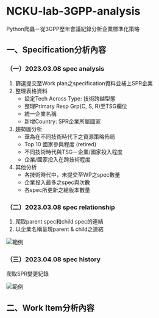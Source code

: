 # NCKU-lab-3GPP-analysis
Python爬蟲－從3GPP歷年會議紀錄分析企業標準化策略


## 一、Specification分析內容

### （一）2023.03.08 spec analysis
1. 篩選提交至Work plan之specification資料並補上SPR企業
2. 整理表格資料
    * 設定Tech Across Type: 技術跨越型態
    * 整理Primary Resp Grp(C, S, R)至TSG欄位
    * 統一企業名稱
    * 新增Country: SPR企業所屬國家
3. 趨勢圖分析
    * 華為在不同技術時代下之資源策略佈局
    * Top 10 國家參與程度 (retired)
    * 不同技術時代與TSG－企業/國家投入程度
    * 企業/國家投入在跨技術程度
4. 其他分析
    * 各技術時代中，未提交至WP之spec數量
    * 企業投入最多之spec與次數
    * 各spec所更新之總版本數量

### （二）2023.03.08 spec relationship
1. 爬取parent spec和child spec的連結
2. 以企業名稱呈現parent & child之連結
   
![範例](https://github.com/pei9564/NCKU-lab-3GPP-analysis/assets/103319735/d9e7f4bc-b1ab-47fd-9301-c2da85cd6e74)

### （三）2023.04.08 spec history
爬取SPR變更紀錄

![範例](https://github.com/pei9564/NCKU-lab-3GPP-analysis/assets/103319735/bb1b3040-9b3b-4a39-8fce-c21edd47fae8)



## 二、Work Item分析內容




